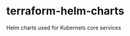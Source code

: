 # terraform-helm-charts

Helm charts used for Kubernets core services

<!-- TODO: Rename to tf-kubernetes-core-services or similar -->
